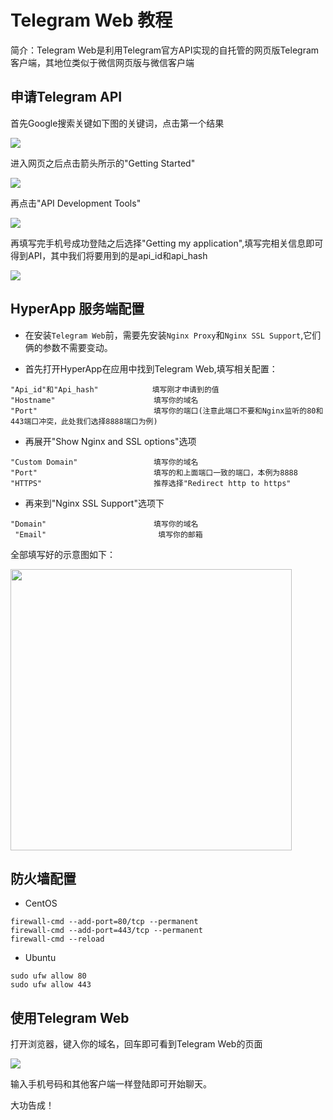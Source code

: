 # Telegram Web 教程

简介：Telegram Web是利用Telegram官方API实现的自托管的网页版Telegram客户端，其地位类似于微信网页版与微信客户端

## 申请Telegram API

首先Google搜索关键如下图的关键词，点击第一个结果

<img src="../../images/telegram-1.jpg" alien=center />

进入网页之后点击箭头所示的"Getting Started"

<img src="../../images/telegram-2.jpg" alien=center />

再点击"API Development Tools"

<img src="../../images/telegram-3.jpg" alien=center />

再填写完手机号成功登陆之后选择"Getting my application",填写完相关信息即可得到API，其中我们将要用到的是api_id和api_hash

<img src="../../images/telegram-4.jpg" alien=center />

## HyperApp 服务端配置

- 在安装`Telegram Web`前，需要先安装`Nginx Proxy`和`Nginx SSL Support`,它们俩的参数不需要变动。

- 首先打开HyperApp在应用中找到Telegram Web,填写相关配置：

```
"Api_id"和"Api_hash"            填写刚才申请到的值 
"Hostname"                      填写你的域名 
"Port"                          填写你的端口(注意此端口不要和Nginx监听的80和443端口冲突，此处我们选择8888端口为例) 
```

- 再展开"Show Nginx and SSL options"选项

```
"Custom Domain"                 填写你的域名
"Port"                          填写的和上面端口一致的端口，本例为8888
"HTTPS"                         推荐选择"Redirect http to https"
```

- 再来到"Nginx SSL Support"选项下

```
"Domain"                        填写你的域名
 "Email"                         填写你的邮箱
```
全部填写好的示意图如下：

<img src="../../images/telegram-5.jpg" width="450" />

## 防火墙配置

- CentOS
```
firewall-cmd --add-port=80/tcp --permanent
firewall-cmd --add-port=443/tcp --permanent
firewall-cmd --reload
```
- Ubuntu
```
sudo ufw allow 80
sudo ufw allow 443
```

## 使用Telegram Web

打开浏览器，键入你的域名，回车即可看到Telegram Web的页面

<img src="../../images/telegram-6.jpg" align=center />

输入手机号码和其他客户端一样登陆即可开始聊天。

大功告成！
